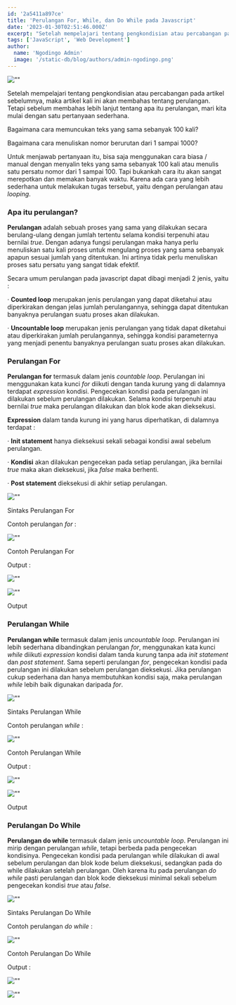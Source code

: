 ```yaml
---
id: '2a5411a897ce'
title: 'Perulangan For, While, dan Do While pada Javascript'
date: '2023-01-30T02:51:46.000Z'
excerpt: "Setelah mempelajari tentang pengkondisian atau percabangan pada artikel sebelumnya, maka artikel kali ini akan membahas tentang perulangan. Tetapi sebelum membahas lebih lanjut tentang apa itu perulangan, mari kita mulai dengan satu pertanyaan sederhana."
tags: ['JavaScript', 'Web Development']
author: 
  name: 'Ngodingo Admin'
  image: '/static-db/blog/authors/admin-ngodingo.png'
---
```


![""](https://cdn-images-1.medium.com/max/1024/1*luJMjtGODEDCIauBtv_NGg.png)

Setelah mempelajari tentang pengkondisian atau percabangan pada artikel sebelumnya, maka artikel kali ini akan membahas tentang perulangan. Tetapi sebelum membahas lebih lanjut tentang apa itu perulangan, mari kita mulai dengan satu pertanyaan sederhana.

Bagaimana cara memuncukan teks yang sama sebanyak 100 kali?

Bagaimana cara menuliskan nomor berurutan dari 1 sampai 1000?

Untuk menjawab pertanyaan itu, bisa saja menggunakan cara biasa / manual dengan menyalin teks yang sama sebanyak 100 kali atau menulis satu persatu nomor dari 1 sampai 100. Tapi bukankah cara itu akan sangat merepotkan dan memakan banyak waktu. Karena ada cara yang lebih sederhana untuk melakukan tugas tersebut, yaitu dengan perulangan atau _looping_.

### **Apa itu perulangan?**

**Perulangan** adalah sebuah proses yang sama yang dilakukan secara berulang-ulang dengan jumlah tertentu selama kondisi terpenuhi atau bernilai _true_. Dengan adanya fungsi perulangan maka hanya perlu menuliskan satu kali proses untuk mengulang proses yang sama sebanyak apapun sesuai jumlah yang ditentukan. Ini artinya tidak perlu menuliskan proses satu persatu yang sangat tidak efektif.

Secara umum perulangan pada javascript dapat dibagi menjadi 2 jenis, yaitu :

· **Counted loop** merupakan jenis perulangan yang dapat diketahui atau diperkirakan dengan jelas jumlah perulangannya, sehingga dapat ditentukan banyaknya perulangan suatu proses akan dilakukan.

· **Uncountable loop** merupakan jenis perulangan yang tidak dapat diketahui atau diperkirakan jumlah perulangannya, sehingga kondisi parameternya yang menjadi penentu banyaknya perulangan suatu proses akan dilakukan.

### **Perulangan For**

**Perulangan for** termasuk dalam jenis _countable loop_. Perulangan ini menggunakan kata kunci _for_ diikuti dengan tanda kurung yang di dalamnya terdapat _expression_ kondisi. Pengecekan kondisi pada perulangan ini dilakukan sebelum perulangan dilakukan. Selama kondisi terpenuhi atau bernilai _true_ maka perulangan dilakukan dan blok kode akan dieksekusi.

**Expression** dalam tanda kurung ini yang harus diperhatikan, di dalamnya terdapat :

· **Init statement** hanya dieksekusi sekali sebagai kondisi awal sebelum perulangan.

· **Kondisi** akan dilakukan pengecekan pada setiap perulangan, jika bernilai _true_ maka akan dieksekusi, jika _false_ maka berhenti.

· **Post statement** dieksekusi di akhir setiap perulangan.

![""](https://cdn-images-1.medium.com/max/946/1*Nqth_IJB6Jd1ZucXl0GVYg.png)

Sintaks Perulangan For

Contoh perulangan _for_ :

![""](https://cdn-images-1.medium.com/max/960/1*KPewPv44nq0sbIxvU7Lutg.png)

Contoh Perulangan For

Output :

![""](https://cdn-images-1.medium.com/max/469/1*Cp61MAf5mdQ8DEBb3rPfjQ.png)

![""](https://cdn-images-1.medium.com/max/468/1*ZQdVeL7YebKytX1GB2Rnxw.png)

Output

### **Perulangan While**

**Perulangan while** termasuk dalam jenis _uncountable loop_. Perulangan ini lebih sederhana dibandingkan perulangan _for_, menggunakan kata kunci _while_ diikuti _expression_ kondisi dalam tanda kurung tanpa ada _init statement_ dan _post statement_. Sama seperti perulangan _for_, pengecekan kondisi pada perulangan ini dilakukan sebelum perulangan dieksekusi. Jika perulangan cukup sederhana dan hanya membutuhkan kondisi saja, maka perulangan _while_ lebih baik digunakan daripada _for_.

![""](https://cdn-images-1.medium.com/max/960/1*WnafiOJytHF2yE0dg8GF6Q.png)

Sintaks Perulangan While

Contoh perulangan _while_ :

![""](https://cdn-images-1.medium.com/max/960/1*g_BWuhKcRDchqoL-jDhGYg.png)

Contoh Perulangan While

Output :

![""](https://cdn-images-1.medium.com/max/471/1*bEaz-Vvb8TxcgX6ovvMAYg.png)

![""](https://cdn-images-1.medium.com/max/470/1*vKSpVkQwPefs05q7OWvgGw.png)

Output

### **Perulangan Do While**

**Perulangan do while** termasuk dalam jenis _uncountable loop_. Perulangan ini mirip dengan perulangan _while_, tetapi berbeda pada pengecekan kondisinya. Pengecekan kondisi pada perulangan while dilakukan di awal sebelum perulangan dan blok kode belum dieksekusi, sedangkan pada do while dilakukan setelah perulangan. Oleh karena itu pada perulangan _do while_ pasti perulangan dan blok kode dieksekusi minimal sekali sebelum pengecekan kondisi _true_ atau _false_.

![""](https://cdn-images-1.medium.com/max/960/1*m6_IRuoK4lRpVR3Ad0COqA.png)

Sintaks Perulangan Do While

Contoh perulangan _do while_ :

![""](https://cdn-images-1.medium.com/max/960/1*j1NJRL2fN8OyBTOAzzaOsw.png)

Contoh Perulangan Do While

Output :

![""](https://cdn-images-1.medium.com/max/464/1*DgD-F-6owNBzyPHeMjWOxQ.png)

![""](https://cdn-images-1.medium.com/max/458/1*mE3LflFOOvwzJEmi9NH07A.png)